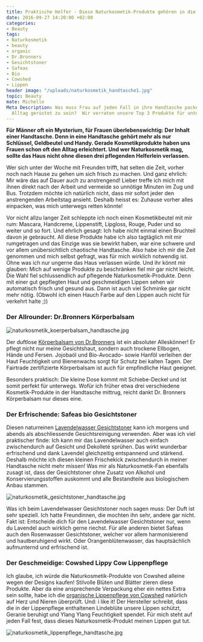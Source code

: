 ```yaml
---
title: Praktische Helfer - Diese Naturkosmetik-Produkte gehören in die Handtasche
date: 2016-09-27 14:20:00 +02:00
categories:
- Beauty
tags:
- Naturkosmetik
- beauty
- organic
- Dr.Bronners
- Gesichtstoner
- Safeas
- Bio
- Cowshed
- Lippen
header image: "/uploads/naturkosmetik_handtasche1.jpg"
topic: Beauty
mate: Michelle
Meta Description: Was muss Frau auf jeden Fall in ihre Handtasche packen um für den
  Alltag gerüstet zu sein?  Wir verraten unsere Top 3 Produkte für unterwegs.
---
```


**Für Männer oft ein Mysterium, für Frauen überlebenswichtig: Der Inhalt einer Handtasche. Denn in eine Handtasche gehört mehr als nur Schlüssel, Geldbeutel und Handy. Gerade Kosmetikprodukte haben uns Frauen schon oft den Alltag erleichtert. Und wer Naturkosmetik mag, sollte das Haus nicht ohne diesen drei pflegenden Helferlein verlassen.**

Wer sich unter der Woche mit Freunden trifft, hat selten die Zeit, vorher noch nach Hause zu gehen um sich frisch zu machen. Und ganz ehrlich: Mir wäre das auf Dauer auch zu anstrengend! Lieber treffe ich mich mit ihnen direkt nach der Arbeit und vermeide so unnötige Minuten im Zug und Bus. Trotzdem möchte ich natürlich nicht, dass mir sofort jeder den anstrengenden Arbeitstag ansieht. Deshalb heisst es: Zuhause vorher alles einpacken, was mich unterwegs retten könnte!

Vor nicht allzu langer Zeit schleppte ich noch einen Kosmetikbeutel mit mir rum: Mascara, Handcreme, Lippenstift, Lipgloss, Rouge, Puder und so weiter und so fort. Und ehrlich gesagt: Ich habe nicht einmal einen Bruchteil davon je gebraucht. All diese Produkte habe ich also tagtäglich mit mir rumgetragen und das Einzige was sie bewirkt haben, war eine schwere und vor allem unübersichtlich chaotische Handtasche. Also habe ich mir die Zeit genommen und mich selbst gefragt, was für mich wirklich notwendig ist. Ohne was ich nur ungerne das Haus verlassen würde. Und ihr könnt mir glauben: Mich auf wenige Produkte zu beschränken fiel mir gar nicht leicht. Die Wahl fiel schlussendlich auf pflegende Naturkosmetik-Produkte. Denn mit einer gut gepflegten Haut und geschmeidigen Lippen sehen wir automatisch frisch und gesund aus. Dann ist auch viel Schminke gar nicht mehr nötig. (Obwohl ich einen Hauch Farbe auf den Lippen auch nicht für verkehrt halte ;))

### Der Allrounder: Dr.Bronners Körperbalsam

![naturkosmetik_koerperbalsam_handtasche.jpg](/uploads/naturkosmetik_koerperbalsam_handtasche.jpg)

Der duftlose [Körperbalsam von Dr.Bronners](https://siroop.ch/schoenheit-gesundheit/koerperpflege/body-lotion-body-butter/drbronners-korperbalsam-naked-ohne-duft-14g-dose-115078) ist ein absoluter Alleskönner! Er pflegt nicht nur meine Gesichtshaut, sondern auch trockene Ellbogen, Hände und Fersen. Jojobaöl und Bio-Avocado- sowie Hanföl verleihen der Haut Feuchtigkeit und Bienenwachs sorgt für Schutz bei kalten Tagen. Der Fairtrade zertifizierte Körperbalsam ist auch für empfindliche Haut geeignet.

Besonders praktisch: Die kleine Dose kommt mit Schiebe-Deckel und ist somit perfekt für unterwegs. Wofür ich früher etwa drei verschiedene Kosmetik-Produkte in der Handtasche mittrug, reicht dankt Dr. Bronners Körperbalsam nur dieses eine.

### Der Erfrischende: Safeas bio Gesichtstoner

Diesen naturreinen [Lavendelwasser Gesichtstoner](https://siroop.ch/schoenheit-gesundheit/gesichtspflege/gesichtswasser-gesichtstonic/safeas-lavendelwasser-bio-gesichtstoner-normale-trockene-fettigeoelige-mischhaut-75ml-114941) kann ich morgens und abends als abschliessende Gesichtsreinigung verwenden. Aber was ich viel praktischer finde: Ich kann mir das Lavendelwasser auch einfach zwischendurch auf Gesicht und Dekolleté sprühen. Das wirkt wunderbar erfrischend und dank Lavendel gleichzeitig entspannend und stärkend. Deshalb möchte ich diesen kleinen Frischekick zwischendurch in meiner Handtasche nicht mehr missen! Was mir als Naturkosmetik-Fan ebenfalls zusagt ist, dass der Gesichtstoner ohne Zusatz von Alkohol und Konservierungsstoffen auskommt und alle Bestandteile aus biologischem Anbau stammen.

![naturkosmetik_gesichtstoner_handtasche.jpg](/uploads/naturkosmetik_gesichtstoner_handtasche.jpg)

Was ich beim Lavendelwasser Gesichtstoner noch sagen muss: Der Duft ist sehr speziell. Ich hatte Freundinnen, die mochten ihn sehr, andere gar nicht. Fakt ist: Entscheide dich für den Lavendelwasser Gesichtstoner nur, wenn du Lavendel auch wirklich gerne riechst. Für alle anderen bietet Safeas auch den Rosenwasser Gesichtstoner, welcher vor allem harmonisierend und hautberuhigend wirkt. Oder Orangenblütenwasser, das hauptsächlich  aufmunternd und erfrischend ist.

### Der Geschmeidige: Cowshed Lippy Cow Lippenpflege

Ich glaube, ich würde die Naturkosmetik-Produkte von Cowshed alleine wegen der Designs kaufen! Stilvolle Blüten und Blätter zieren diese Produkte. Aber da eine ansprechende Verpackung eher ein nettes Extra sein sollte, habe ich die [organische Lippenpflege von Cowshed](https://siroop.ch/schoenheit-gesundheit/gesichtspflege/lippenpflege/cowshed-lippy-cow-lippenpflege-lip-balm-208044) natürlich auf Herz und Nieren überprüft. Und: i like it!  Der Hersteller schreibt, dass die in der Lippenpflege enthaltenen Lindeblüte unsere Lippen schützt, Geranie beruhigt und Ylang Ylang Feuchtigkeit spendet. Für mich steht auf jeden Fall fest, dass dieses Naturkosmetik-Produkt meinen Lippen gut tut.

![naturkosmetik_lippenpflege_handtasche.jpg](/uploads/naturkosmetik_lippenpflege_handtasche.jpg)